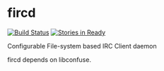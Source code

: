 fircd
=====

[![Build Status](https://travis-ci.org/DSMan195276/fircd.png?branch=master)](https://travis-ci.org/DSMan195276/fircd) [![Stories in Ready](https://badge.waffle.io/dsman195276/fircd.png?label=ready&title=Ready)](https://waffle.io/dsman195276/fircd)

Configurable File-system based IRC Client daemon

fircd depends on libconfuse.
